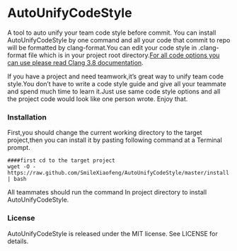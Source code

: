 # AutoUnifyCodeStyle

A tool to auto unify your team code style before commit. You can install AutoUnifyCodeStyle by one command and all your code that commit to repo will be formatted by clang-format.You can edit your code style in .clang-format file which is in your project root directory.[For all code options you can use please read Clang 3.8 documentation](http://clang.llvm.org/docs/ClangFormatStyleOptions.html/).

If you have a project and need teamwork,it’s great way to unify team code style.You don’t have to write a code style guide and give all your teammate and spend much time to learn it.Just use same code style options and all the project code would look like one person wrote. Enjoy that.

### Installation

First,you should change the current working directory to the target project,then you can install it by pasting following command at a Terminal prompt.

``` 
####first cd to the target project 
wget -O - https://raw.github.com/SmileXiaofeng/AutoUnifyCodeStyle/master/install | bash
```

All teammates should run the command In project directory to install AutoUnifyCodeStyle.

### License

AutoUnifyCodeStyle is released under the MIT license. See LICENSE for details.
